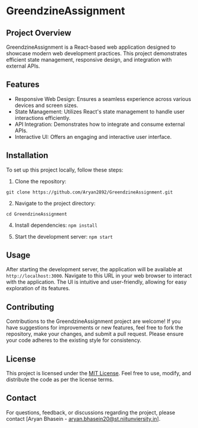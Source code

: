 # GreendzineAssignment

## Project Overview
GreendzineAssignment is a React-based web application designed to showcase modern web development practices. This project demonstrates efficient state management, responsive design, and integration with external APIs.

## Features
- Responsive Web Design: Ensures a seamless experience across various devices and screen sizes.
- State Management: Utilizes React's state management to handle user interactions efficiently.
- API Integration: Demonstrates how to integrate and consume external APIs.
- Interactive UI: Offers an engaging and interactive user interface.


## Installation
To set up this project locally, follow these steps:
1. Clone the repository: 
```
git clone https://github.com/Aryan2892/GreendzineAssignment.git
```
2. Navigate to the project directory:
```
cd GreendzineAssignment
```
4. Install dependencies: 
```npm install```

5. Start the development server: 
```npm start```


## Usage
After starting the development server, the application will be available at `http://localhost:3000`. Navigate to this URL in your web browser to interact with the application. The UI is intuitive and user-friendly, allowing for easy exploration of its features.

## Contributing
Contributions to the GreendzineAssignment project are welcome! If you have suggestions for improvements or new features, feel free to fork the repository, make your changes, and submit a pull request. Please ensure your code adheres to the existing style for consistency.

## License
This project is licensed under the [MIT License](LICENSE). Feel free to use, modify, and distribute the code as per the license terms.

## Contact
For questions, feedback, or discussions regarding the project, please contact [Aryan Bhasein - aryan.bhasein20@st.niitunviersity.in].


